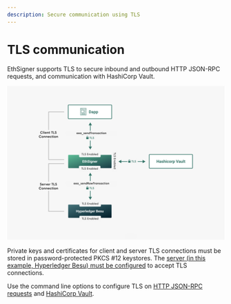 ```yaml
---
description: Secure communication using TLS
---
```


# TLS communication

EthSigner supports TLS to secure inbound and outbound HTTP JSON-RPC requests, and communication with HashiCorp Vault.

![EthSigner TLS](../assets/images/Ethsigner_TLS.png)

Private keys and certificates for client and server TLS connections must be stored in password-protected PKCS #12 keystores. The [server (in this example, Hyperledger Besu) must be configured](https://besu.hyperledger.org/en/latest/Concepts/TLS/) to accept TLS connections.

Use the command line options to configure TLS on [HTTP JSON-RPC requests](../HowTo/Configure-TLS.md) and [HashiCorp Vault](../HowTo/Store-Keys/Use-Hashicorp.md).
